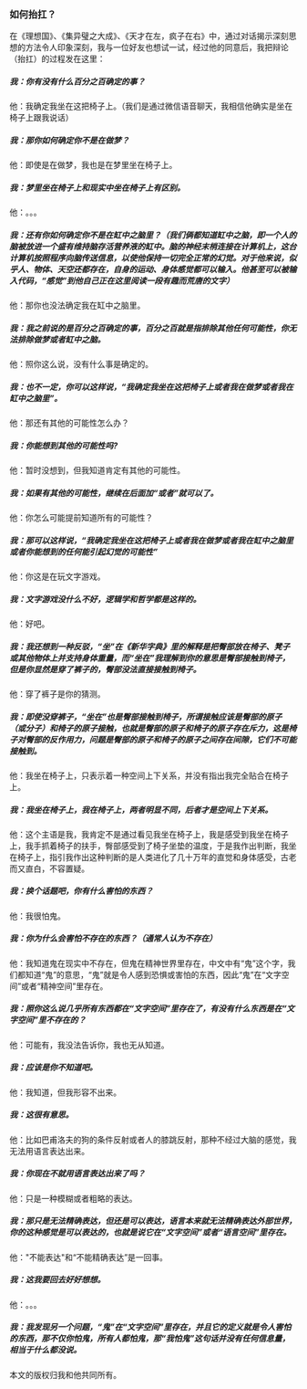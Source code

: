 ﻿### 如何抬扛？

在《理想国》、《集异璧之大成》、《天才在左，疯子在右》中，通过对话揭示深刻思想的方法令人印象深刻，我与一位好友也想试一试，经过他的同意后，我把辩论（抬扛）的过程发在这里：

##### 我：你有没有什么百分之百确定的事？

他：我确定我坐在这把椅子上。（我们是通过微信语音聊天，我相信他确实是坐在椅子上跟我说话）

##### 我：那你如何确定你不是在做梦？

他：即使是在做梦，我也是在梦里坐在椅子上。

##### 我：梦里坐在椅子上和现实中坐在椅子上有区别。

他：。。。

##### 我：还有你如何确定你不是在缸中之脑里？（我们俩都知道缸中之脑，即一个人的脑被放进一个盛有维持脑存活营养液的缸中。脑的神经末梢连接在计算机上，这台计算机按照程序向脑传送信息，以使他保持一切完全正常的幻觉。对于他来说，似乎人、物体、天空还都存在，自身的运动、身体感觉都可以输入。他甚至可以被输入代码，“感觉”到他自己正在这里阅读一段有趣而荒唐的文字）

他：那你也没法确定我在缸中之脑里。

##### 我：我之前说的是百分之百确定的事，百分之百就是指排除其他任何可能性，你无法排除做梦或者缸中之脑。

他：照你这么说，没有什么事是确定的。

##### 我：也不一定，你可以这样说，“我确定我坐在这把椅子上或者我在做梦或者我在缸中之脑里”。

他：那还有其他的可能性怎么办？

##### 我：你能想到其他的可能性吗?

他：暂时没想到，但我知道肯定有其他的可能性。

##### 我：如果有其他的可能性，继续在后面加“或者”就可以了。

他：你怎么可能提前知道所有的可能性？

##### 我：那可以这样说，“我确定我坐在这把椅子上或者我在做梦或者我在缸中之脑里或者你能想到的任何能引起幻觉的可能性”

他：你这是在玩文字游戏。

##### 我：文字游戏没什么不好，逻辑学和哲学都是这样的。

他：好吧。

##### 我：我还想到一种反驳，“坐”在《新华字典》里的解释是把臀部放在椅子、凳子或其他物体上并支持身体重量，而“坐在”我理解到你的意思是臀部接触到椅子，但是你显然是穿了裤子的，臀部没法直接接触到椅子。

他：穿了裤子是你的猜测。

##### 我：即使没穿裤子，“坐在”也是臀部接触到椅子，所谓接触应该是臀部的原子（或分子）和椅子的原子接触，也就是臀部的原子和椅子的原子存在斥力，这是椅子对臀部的反作用力，问题是臀部的原子和椅子的原子之间存在间隙，它们不可能接触到。

他：我坐在椅子上，只表示着一种空间上下关系，并没有指出我完全贴合在椅子上。

##### 我：我坐在椅子上，我在椅子上，两者明显不同，后者才是空间上下关系。

他：这个主语是我，我肯定不是通过看见我坐在椅子上，我是感受到我坐在椅子上，我手抓着椅子的扶手，臀部感受到了椅子坐垫的温度，于是我作出判断，我坐在椅子上，指引我作出这种判断的是人类进化了几十万年的直觉和身体感受，古老而又直白，不容置疑。

##### 我：换个话题吧，你有什么害怕的东西？

他：我很怕鬼。

##### 我：你为什么会害怕不存在的东西？（通常人认为不存在）

他：我知道鬼在现实中不存在，但鬼在精神世界里存在，中文中有“鬼”这个字，我们都知道“鬼”的意思，“鬼”就是令人感到恐惧或害怕的东西，因此“鬼”在“文字空间”或者“精神空间”里存在。

##### 我：照你这么说几乎所有东西都在“文字空间”里存在了，有没有什么东西是在“文字空间”里不存在的？

他：可能有，我没法告诉你，我也无从知道。

##### 我：应该是你不知道吧。

他：我知道，但我形容不出来。

##### 我：这很有意思。

他：比如巴甫洛夫的狗的条件反射或者人的膝跳反射，那种不经过大脑的感觉，我无法用语言表达出来。

##### 我：你现在不就用语言表达出来了吗？

他：只是一种模糊或者粗略的表达。

##### 我：那只是无法精确表达，但还是可以表达，语言本来就无法精确表达外部世界，你的这种感觉是可以表达的，也就是说它在“文字空间”或者“语言空间”里存在。

他："不能表达"和“不能精确表达”是一回事。

##### 我：这我要回去好好想想。

他：。。。

##### 我：我发现另一个问题，“鬼”在“文字空间”里存在，并且它的定义就是令人害怕的东西，那不仅你怕鬼，所有人都怕鬼，那“我怕鬼”这句话并没有任何信息量，相当于什么都没说。

本文的版权归我和他共同所有。
